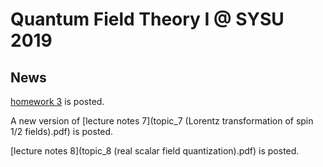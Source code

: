 # Quantum Field Theory I @ SYSU 2019

## News

[homework 3](2019Fall_QFT1_hw_3.pdf) is posted.

A new version of [lecture notes 7](topic_7 (Lorentz transformation of spin 1/2 fields).pdf) is posted. 

[lecture notes 8](topic_8 (real scalar field quantization).pdf) is posted. 

